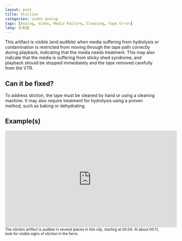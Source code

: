 ```yaml
---
layout: post
title: Stiction
categories: video analog
tags: [Analog, Video, Media Failure, Cleaning, Tape Error]
lang: 日本語
---
```


This artifact is visible (and audible) when media suffering from hydrolysis or contamination is restricted from moving through the tape path correctly during playback, indicating that the media needs treatment. This may also indicate that the media is suffering from sticky shed syndrome, and playback should be stopped immediately and the tape removed carefully from the VTR.

## Can it be fixed?

To address stiction, the tape must be cleaned by hand or using a cleaning machine. It may also require treatment for hydrolysis using a proven method, such as baking or dehydrating.

## Example(s)
<iframe src="https://archive.org/embed/stiction" width="560" height="315" frameborder="0" webkitallowfullscreen="true" mozallowfullscreen="true" allowfullscreen></iframe>
<sub>The stiction artifact is audible in several places in this clip, starting at 00:04. At about 00:11, look for visible signs of stiction in the ferns</sub>
